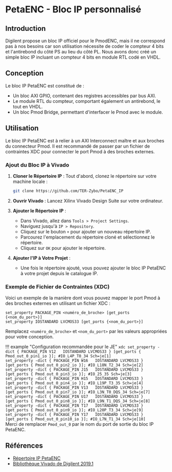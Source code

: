 # PetaENC - Bloc IP personnalisé

## Introduction

Digilent propose un bloc IP officiel pour le PmodENC, mais il ne correspond pas à nos besoins car son utilisation nécessite de coder le compteur 4 bits et l'antirebond du côté PS au lieu du côté PL. Nous avons donc créé un simple bloc IP incluant un compteur 4 bits en module RTL codé en VHDL.

## Conception

Le bloc IP PetaENC est constitué de :

- Un bloc AXI GPIO, contenant des registres accessibles par bus AXI.
- Le module RTL du compteur, comportant également un antirebond, le tout en VHDL.
- Un bloc Pmod Bridge, permettant d'interfacer le Pmod avec le module.


## Utilisation

Le bloc IP PetaENC est à relier à un AXI Interconnect maître et aux broches du connecteur Pmod. Il est recommandé de passer par un fichier de contraintes XDC pour connecter le port Pmod à des broches externes.

### Ajout du Bloc IP à Vivado

1. **Cloner le Répertoire IP** :
    Tout d'abord, clonez le répertoire sur votre machine locale :

    ```sh
    git clone https://github.com/TER-Zybo/PetaENC_IP
    ```

2. **Ouvrir Vivado** :
    Lancez Xilinx Vivado Design Suite sur votre ordinateur.

3. **Ajouter le Répertoire IP** :
    - Dans Vivado, allez dans `Tools > Project Settings`.
    - Naviguez jusqu'à `IP > Repository`.
    - Cliquez sur le bouton `+` pour ajouter un nouveau répertoire IP.
    - Parcourez l'emplacement du répertoire cloné et sélectionnez le répertoire.
    - Cliquez sur `OK` pour ajouter le répertoire.

4. **Ajouter l'IP à Votre Projet** :
    - Une fois le répertoire ajouté, vous pouvez ajouter le bloc IP PetaENC à votre projet depuis le catalogue IP.

### Exemple de Fichier de Contraintes (XDC)

Voici un exemple de la manière dont vous pouvez mapper le port Pmod à des broches externes en utilisant un fichier XDC :

```xdc
set_property PACKAGE_PIN <numéro_de_broche> [get_ports {<nom_du_port>}]
set_property IOSTANDARD LVCMOS33 [get_ports {<nom_du_port>}]
```

Remplacez `<numéro_de_broche>` et `<nom_du_port>` par les valeurs appropriées pour votre conception.

!!! example "Configuration recommandée pour le JE"
    ```xdc
    set_property -dict { PACKAGE_PIN V12   IOSTANDARD LVCMOS33 } [get_ports { Pmod_out_0_pin1_io }]; #IO_L4P_T0_34 Sch=je[1]						 
    set_property -dict { PACKAGE_PIN W16   IOSTANDARD LVCMOS33 } [get_ports { Pmod_out_0_pin2_io }]; #IO_L18N_T2_34 Sch=je[2]                     
    set_property -dict { PACKAGE_PIN J15   IOSTANDARD LVCMOS33 } [get_ports { Pmod_out_0_pin3_io }]; #IO_25_35 Sch=je[3]                          
    set_property -dict { PACKAGE_PIN H15   IOSTANDARD LVCMOS33 } [get_ports { Pmod_out_0_pin4_io }]; #IO_L19P_T3_35 Sch=je[4]                     
    set_property -dict { PACKAGE_PIN V13   IOSTANDARD LVCMOS33 } [get_ports { Pmod_out_0_pin7_io }]; #IO_L3N_T0_DQS_34 Sch=je[7]                  
    set_property -dict { PACKAGE_PIN U17   IOSTANDARD LVCMOS33 } [get_ports { Pmod_out_0_pin8_io }]; #IO_L9N_T1_DQS_34 Sch=je[8]                  
    set_property -dict { PACKAGE_PIN T17   IOSTANDARD LVCMOS33 } [get_ports { Pmod_out_0_pin9_io }]; #IO_L20P_T3_34 Sch=je[9]                     
    set_property -dict { PACKAGE_PIN Y17   IOSTANDARD LVCMOS33 } [get_ports { Pmod_out_0_pin10_io }]; #IO_L7N_T1_34 Sch=je[10]    
    ```
    Merci de remplacer `Pmod_out_0` par le nom du port de sortie du bloc IP PetaENC.

## Références

- [Répertoire IP PetaENC](https://github.com/TER-Zybo/PetaENC_IP)
- [Bibliothèque Vivado de Digilent 2019.1](https://github.com/Digilent/vivado-library/)